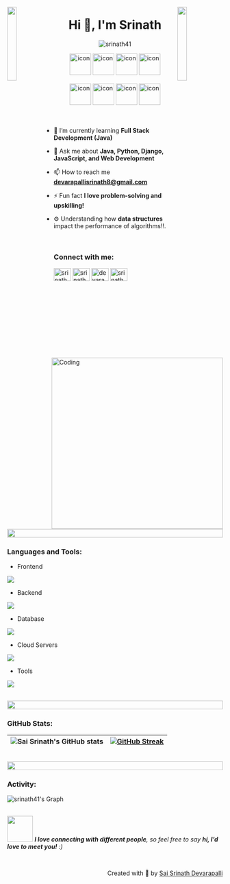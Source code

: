 <img align="left" src="https://user-images.githubusercontent.com/65187002/144930161-2f783401-8d27-4fdf-a2f7-cc0ba32f1f1f.gif" width="21%" style="display:inline;"><img align="right" src="https://user-images.githubusercontent.com/65187002/144930161-2f783401-8d27-4fdf-a2f7-cc0ba32f1f1f.gif" width="21%" style="display:inline;">

<h1 align="center">Hi 👋, I'm Srinath</h1>

<p align="center"> 
 <img src="https://komarev.com/ghpvc/?username=srinath41&label=Profile%20views&color=0e75b6&style=flat" alt="srinath41" /> 
</p>

<div align="center">
  <img src="https://techstack-generator.vercel.app/python-icon.svg" alt="icon" width="50" height="50" />
  <img src="https://techstack-generator.vercel.app/java-icon.svg" alt="icon" width="50" height="50" />
  <img src="https://techstack-generator.vercel.app/js-icon.svg" alt="icon" width="50" height="50" />
  <img src="https://techstack-generator.vercel.app/mysql-icon.svg" alt="icon" width="50" height="50" />
</div>

<br>

<div align="center">
  <img src="https://techstack-generator.vercel.app/docker-icon.svg" alt="icon" width="50" height="50" />
  <img src="https://techstack-generator.vercel.app/django-icon.svg" alt="icon" width="50" height="50" />
  <img src="https://techstack-generator.vercel.app/restapi-icon.svg" alt="icon" width="50" height="50" />
  <img src="https://techstack-generator.vercel.app/react-icon.svg" alt="icon" width="50" height="50" />
</div>

<img align="right" alt="Coding" width="400" src="https://user-images.githubusercontent.com/74038190/229223263-cf2e4b07-2615-4f87-9c38-e37600f8381a.gif">
<br><br>

- 🌱 I’m currently learning **Full Stack Development (Java)**

- 💬 Ask me about **Java, Python, Django, JavaScript, and Web Development**

- 📫 How to reach me **devarapallisrinath8@gmail.com**

- ⚡ Fun fact **I love problem-solving and upskilling!**
  
- ⚙️ Understanding how **data structures** impact the performance of algorithms!!.

<br>
<h3 align="left">Connect with me:</h3>
<p align="left">
<a href="https://linkedin.com/in/srinathdevarapalli" target="blank"><img align="center" src="https://raw.githubusercontent.com/rahuldkjain/github-profile-readme-generator/master/src/images/icons/Social/linked-in-alt.svg" alt="srinathdevarapalli" height="30" width="40" /></a>
<a href="https://github.com/srinath41" target="blank"><img align="center" src="https://raw.githubusercontent.com/rahuldkjain/github-profile-readme-generator/master/src/images/icons/Social/github.svg" alt="srinath41" height="30" width="40" /></a>
<a href="https://www.hackerrank.com/srinath_0541" target="blank"><img align="center" src="https://raw.githubusercontent.com/rahuldkjain/github-profile-readme-generator/master/src/images/icons/Social/hackerrank.svg" alt="devarapallisrinath8" height="30" width="40" /></a>
<a href="https://www.leetcode.com/srinath41" target="blank"><img align="center" src="https://raw.githubusercontent.com/rahuldkjain/github-profile-readme-generator/master/src/images/icons/Social/leet-code.svg" alt="srinath41" height="30" width="40" /></a>
</p>
<br>

<img src="https://i.imgur.com/dBaSKWF.gif" height="20" width="100%">

<h3 align="left">Languages and Tools:</h3>

- Frontend
<p align="left">
  <a href="https://skillicons.dev">
    <img src="https://skillicons.dev/icons?i=html,css,js,react,bootstrap,tailwind" />
  </a>
</p>

- Backend
<p align="left">
  <a href="https://skillicons.dev">
    <img src="https://skillicons.dev/icons?i=java,py,django,nodejs" />
  </a>
</p>

- Database
<p align="left">
  <a href="https://skillicons.dev">
    <img src="https://skillicons.dev/icons?i=mysql,mongodb" />
  </a>
</p>

- Cloud Servers
<p align="left">
  <a href="https://skillicons.dev">
    <img src="https://skillicons.dev/icons?i=aws,azure" />
  </a>
</p>

- Tools
<p align="left">
  <a href="https://skillicons.dev">
    <img src="https://skillicons.dev/icons?i=docker,git,github,vscode,postman,linux" />
  </a>
</p>

<br/>

<img src="https://i.imgur.com/dBaSKWF.gif" height="20" width="100%">

<h3 align="left">GitHub Stats:</h3>
<div align="center">
 
|![Sai Srinath's GitHub stats](https://github-readme-stats.vercel.app/api?username=srinath41\&theme=midnight-purple\&show_icons=true\&show=reviews,prs_merged,prs_merged_percentage\&hide=contribs,issues)|[![GitHub Streak](https://streak-stats.demolab.com/?user=srinath41&theme=midnight-purple)](https://git.io/streak-stats)|
|--|--|

</div>

<br>

<img src="https://i.imgur.com/dBaSKWF.gif" height="20" width="100%">

<h3 align="left">Activity:</h3>

![srinath41's Graph](https://github-readme-activity-graph.vercel.app/graph?username=srinath41&custom_title=Sai%20Srinath's%20GitHub%20Activity%20Graph&bg_color=0D1117&color=7F3FBF&line=7F3FBF&point=7F3FBF&area_color=FFFFFF&title_color=FFFFFF&area=true)
<br><br>

<img src="https://media.giphy.com/media/LnQjpWaON8nhr21vNW/giphy.gif" width="60"> <em><b>I love connecting with different people</b>, so feel free to say <b>hi, I’d love to meet you!</b> :)</em>

<br>
<p align="right"> Created with 🧡 by <a href="https://github.com/srinath41">Sai Srinath Devarapalli</a></p>
